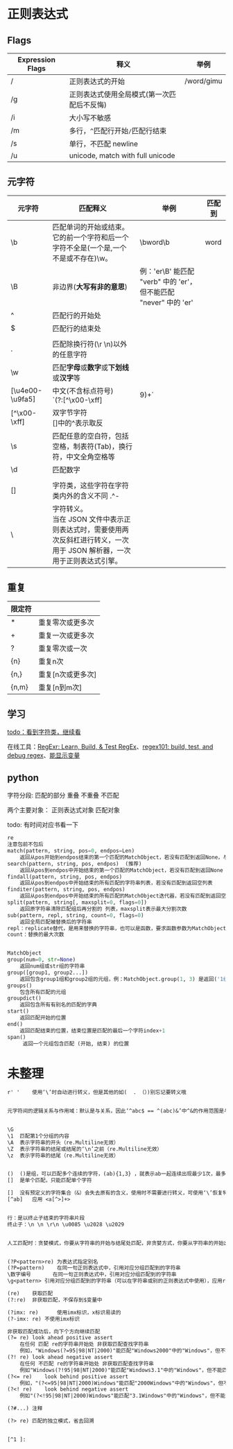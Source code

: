 # 正则表达式



## Flags

| Expression Flags | 释义                                       | 举例       |
| ---------------- | ------------------------------------------ | ---------- |
| /                | 正则表达式的开始                           | /word/gimu |
| /g               | 正则表达式使用全局模式(第一次匹配后不反悔) |            |
| /i               | 大小写不敏感                               |            |
| /m               | 多行，`^`匹配行开始`/`匹配行结束           |            |
| /s               | 单行，不匹配 newline                       |            |
| /u               | unicode, match with full unicode           |            |



## 元字符

| 元字符          | 匹配释义                                                     | 举例                                                         | 匹配到 |
| --------------- | ------------------------------------------------------------ | ------------------------------------------------------------ | ------ |
| \b              | 匹配单词的开始或结束。它的前一个字符和后一个字符不全是(一个是,一个不是或不存在)\w。 | \bword\b                                                     | word   |
| \B              | 非边界(**大写有非的意思**)                                   | 例：'er\B' 能匹配 "verb" 中的 'er'，但不能匹配 "never" 中的 'er' |        |
| ^               | 匹配行的开始处                                               |                                                              |        |
| $               | 匹配行的结束处                                               |                                                              |        |
|                 |                                                              |                                                              |        |
| .               | 匹配除换行符(\r \n)以外的任意字符                            |                                                              |        |
| \w              | 匹配**字母**或**数字**或**下划线**或**汉字**等               |                                                              |        |
| [\u4e00-\u9fa5] | 中文(不含标点符号)<br />`(?:[^\x00-\xff]|9)+`                |                                                              |        |
| [^\x00-\xff]    | 双字节字符<br />[]中的^表示取反                              |                                                              |        |
| \s              | 匹配任意的空白符，包括空格，制表符(Tab)，换行符，中文全角空格等 |                                                              |        |
| \d              | 匹配数字                                                     |                                                              |        |
|                 |                                                              |                                                              |        |
| []              | 字符类，这些字符在字符类内外的含义不同 .^-                   |                                                              |        |
| \               | 字符转义。<br />当在 JSON 文件中表示正则表达式时，需要使用两次反斜杠进行转义，一次用于 JSON 解析器，一次用于正则表达式引擎。 |                                                              |        |



## 重复

| 限定符 |                   |
| ------ | ----------------- |
| *      | 重复零次或更多次  |
| +      | 重复一次或更多次  |
| ?      | 重复零次或一次    |
| {n}    | 重复n次           |
| {n,}   | 重复[n次或更多次] |
| {n,m}  | 重复[n到m次]      |



## 学习

[todo：看到字符类，继续看](https://www.zhihu.com/question/20197998)

在线工具：[RegExr: Learn, Build, & Test RegEx](https://regexr.com/)、[regex101: build, test, and debug regex](https://regex101.com/)、[能显示变量](https://deerchao.cn/tools/wegester/)



## python

字符分段:
	匹配的部分
		重叠
		不重叠
	不匹配

两个主要对象：
	正则表达式对象
	匹配对象

todo: 有时间对应书看一下

```python
re
注意包前不包后
match(pattern, string, pos=0, endpos=Len)
	返回从pos开始到endpos结束的第一个匹配的MatchObject，若没有匹配到返回None，与search的区别是，match是一定重0位置开始的
search(pattern, string, pos, endpos)  (推荐)
	返回从pos到endpos中开始结束的第一个匹配的MatchObject，若没有匹配到返回None
findall(pattern, string, pos, endpos)
	返回从pos到endpos中开始结束的所有匹配的字符串列表，若没有匹配到返回空列表
finditer(pattern, string, pos, endpos)
	返回从pos到endpos中开始结束的所有匹配的MatchObject迭代器，若没有匹配到返回空迭代器
split(pattern, string[, maxsplit=0, flags=0])
	返回原字符串清除匹配组后再分割的 列表，maxsplit表示最大分割次数
sub(pattern, repl, string, count=0, flags=0)
	返回全局匹配被替换后的字符串
repl：replicate替代，是用来替换的字符串，也可以是函数，要求函数参数为MatchObject ，函数返回为str类型
count：替换的最大次数


MatchObject
group(num=0, str=None)
	返回num组或str组的字符串
group([group1, group2...])
	返回包含group1组和group2组的元组，例：MatchObject.group(1, 3) 是返回('1组', '3组')
groups()
	包含所有匹配的元组
groupdict()
	返回包含所有有别名的匹配的字典
start() 
	返回匹配开始的位置
end() 
	返回匹配结束的位置，结束位置是匹配的最后一个字符index+1
span()
	 返回一个元组包含匹配 (开始, 结束) 的位置
```



# 未整理

```txt
r' '	使用‘\’时自动进行转义，但是其他的如(  . （）)别忘记要转义哦


元字符间的逻辑关系与作用域：默认是与关系，因此‘^abc$ == ^(abc)&’中^&的作用范围是与上的全部元字符


\G
\1	匹配第1个分组的内容
\A	表示字符串的开头（re.Multiline无效）
\Z	表示字符串的结尾或结尾的‘\n’之前（re.Multiline无效）
\z	表示字符串的结尾（re.Multiline无效）


()	()是组，可以匹配多个连续的字符，(ab){1,3} ，就表示ab一起连续出现最少1次，最多3次。
[]	是单个匹配，只能匹配单个字符

[]	没有预定义的字符集合（&）会失去原有的含义，使用时不需要进行转义，可使用‘\’恢复特殊字符的含义
[^ab]	应用 <a[^>]+>


行：是以终止子结束的字符串片段
终止子：\n \n \r\n \u0085 \u2028 \u2029


人工匹配时：贪婪模式，你要从字符串的开始与结尾处匹配，非贪婪方式，你要从字符串的开始出匹配


(?P<pattern>re)	为表达式指定别名
(?P=pattern)	在同一句正则表达式中，引用对应分组匹配到的字符串
\数字编号		在同一句正则表达式中，引用对应分组匹配到的字符串
\g<pattern>	引用对应分组匹配到的字符串（可以在字符串或别的正则表达式中使用），应用rest = re.sub(r'(?P<A>\d)', '<\g<A>>', 'a1b2c3d')，返回a<1>b<2>c<3>d

(re)	获取匹配
(?:re)	非获取匹配，不保存到$变量中

(?imx: re)		使用imx标识，x标识易读的
(?-imx: re)	不使用imx标识

非获取匹配成功后，向下个方向继续匹配
(?= re)	look ahead positive assert
	在任何 匹配 re的字符串开始处 非获取匹配查找字符串
	例如，"Windows(?=95|98|NT|2000)"能匹配"Windows2000"中的"Windows"，但不能匹配"Windows3.1"中的"Windows"
(?! re)	look ahead negative assert
	在任何 不匹配 re的字符串开始处 非获取匹配查找字符串
	例如"Windows(?!95|98|NT|2000)"能匹配"Windows3.1"中的"Windows"，但不能匹配"Windows2000"中的"Windows"
(?<= re)	look behind positive assert
	例如，"(?<=95|98|NT|2000)Windows"能匹配"2000Windows"中的"Windows"，但不能匹配"3.1Windows"中的"Windows"
(?<! re)	look behind negative assert
	例如"(?<!95|98|NT|2000)Windows"能匹配"3.1Windows"中的"Windows"，但不能匹配"2000Windows"中的"Windows"

(?#...)	注释

(?> re)	匹配的独立模式，省去回溯


[^1 ]: 
```